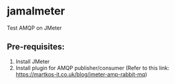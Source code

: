 # jamalmeter
Test AMQP on JMeter

## Pre-requisites:
1. Install JMeter
2. Install plugin for AMQP publisher/consumer (Refer to this link: https://martkos-it.co.uk/blog/jmeter-amp-rabbit-mq)
